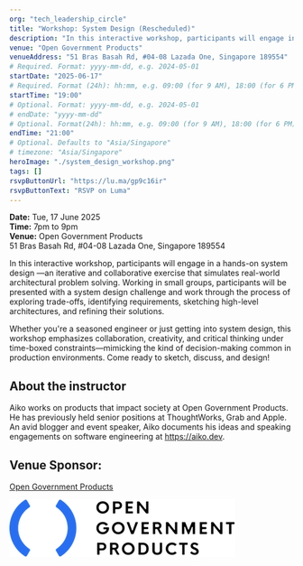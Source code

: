 ```yaml
---
org: "tech_leadership_circle"
title: "Workshop: System Design (Rescheduled)"
description: "​In this interactive workshop, participants will engage in a hands-on system design —an iterative and collaborative exercise that simulates real-world architectural problem solving. Working in small groups, participants will be presented with a system design challenge and work through the process of exploring trade-offs, identifying requirements, sketching high-level architectures, and refining their solutions."
venue: "Open Government Products"
venueAddress: "51 Bras Basah Rd, #04-08 Lazada One, Singapore 189554"
# Required. Format: yyyy-mm-dd, e.g. 2024-05-01
startDate: "2025-06-17"
# Required. Format (24h): hh:mm, e.g. 09:00 (for 9 AM), 18:00 (for 6 PM) 
startTime: "19:00"
# Optional. Format: yyyy-mm-dd, e.g. 2024-05-01
# endDate: "yyyy-mm-dd"
# Optional. Format(24h): hh:mm, e.g. 09:00 (for 9 AM), 18:00 (for 6 PM) 
endTime: "21:00"
# Optional. Defaults to "Asia/Singapore"
# timezone: "Asia/Singapore"
heroImage: "./system_design_workshop.png"
tags: []
rsvpButtonUrl: "https://lu.ma/gp9c16ir"
rsvpButtonText: "RSVP on Luma"
---
```


**​Date:** Tue, 17 June 2025<br>
**Time:** 7pm to 9pm<br>
**Venue:** Open Government Products<br>
51 Bras Basah Rd, #04-08 Lazada One, Singapore 189554

​In this interactive workshop, participants will engage in a hands-on system design —an iterative and collaborative exercise that simulates real-world architectural problem solving. Working in small groups, participants will be presented with a system design challenge and work through the process of exploring trade-offs, identifying requirements, sketching high-level architectures, and refining their solutions.

​Whether you're a seasoned engineer or just getting into system design, this workshop emphasizes collaboration, creativity, and critical thinking under time-boxed constraints—mimicking the kind of decision-making common in production environments. Come ready to sketch, discuss, and design!

## ​About the instructor

​Aiko works on products that impact society at Open Government Products. He has previously held senior positions at ThoughtWorks, Grab and Apple. An avid blogger and event speaker, Aiko documents his ideas and speaking engagements on software engineering at https://aiko.dev.

## ​Venue Sponsor:

[​Open Government Products](https://open.gov.sg/)

[![OGP Logo](./ogp_logo.png)](https://open.gov.sg/)